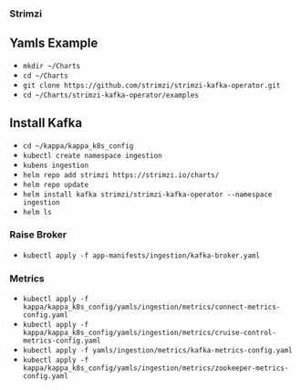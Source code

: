 ### Strimzi

## Yamls Example

- `mkdir ~/Charts`
- `cd ~/Charts`
- `git clone https://github.com/strimzi/strimzi-kafka-operator.git`
- `cd ~/Charts/strimzi-kafka-operator/examples`

## Install Kafka

- `cd ~/kappa/kappa_k8s_config`
- `kubectl create namespace ingestion`
- `kubens ingestion`
- `helm repo add strimzi https://strimzi.io/charts/`
- `helm repo update`
- `helm install kafka strimzi/strimzi-kafka-operator --namespace ingestion`
- `helm ls`

### Raise Broker

- `kubectl apply -f app-manifests/ingestion/kafka-broker.yaml`

### Metrics

- `kubectl apply -f kappa/kappa_k8s_config/yamls/ingestion/metrics/connect-metrics-config.yaml`
- `kubectl apply -f kappa/kappa_k8s_config/yamls/ingestion/metrics/cruise-control-metrics-config.yaml`
- `kubectl apply -f yamls/ingestion/metrics/kafka-metrics-config.yaml`
- `kubectl apply -f kappa/kappa_k8s_config/yamls/ingestion/metrics/zookeeper-metrics-config.yaml`
